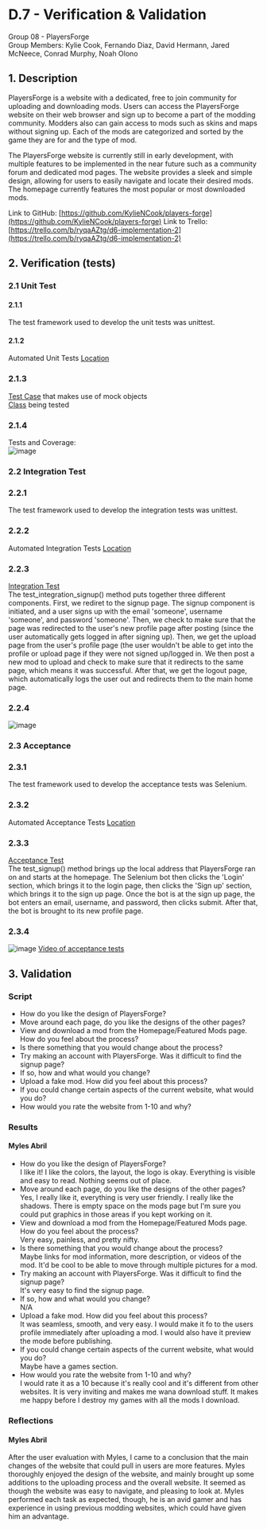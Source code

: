 # D.7 - Verification & Validation

Group 08 - PlayersForge\
Group Members: Kylie Cook, Fernando Diaz, David Hermann, Jared McNeece, Conrad Murphy, Noah Olono

## 1. Description

PlayersForge is a website with a dedicated, free to join community for uploading and downloading mods. 
Users can access the PlayersForge website on their web browser and sign up to become a part of the 
modding community. Modders also can gain access to mods such as skins and maps without signing up.
Each of the mods are categorized  and sorted by the game they are for and the type of mod.

The PlayersForge website is currently still in early development, with multiple features to be 
implemented in the near future such as a community forum and dedicated mod pages. The website 
provides a sleek and simple design, allowing for users to easily navigate and locate their desired 
mods. The homepage currently features the most popular or most downloaded mods.

Link to GitHub: [https://github.com/KylieNCook/players-forge](https://github.com/KylieNCook/players-forge)
Link to Trello: [https://trello.com/b/ryqaAZtg/d6-implementation-2](https://trello.com/b/ryqaAZtg/d6-implementation-2)


## 2. Verification (tests)

  ### 2.1 Unit Test

  #### 2.1.1 
  The test framework used to develop the unit tests was unittest.

  #### 2.1.2
  Automated Unit Tests [Location](https://github.com/KylieNCook/players-forge/blob/main/playersforge/tests.py)

  ### 2.1.3
  [Test Case](https://github.com/KylieNCook/players-forge/blob/main/playersforge/tests.py#L18) that makes use of mock objects\
  [Class](https://github.com/KylieNCook/players-forge/blob/main/playersforge/app.py#L12) being tested

  ### 2.1.4
  Tests and Coverage:\
  ![image](https://user-images.githubusercontent.com/78190024/115133848-16ccf480-9fc0-11eb-8114-ab0accbb4c50.png)

  ### 2.2 Integration Test
  
  ### 2.2.1
  The test framework used to develop the integration tests was unittest.
  
  ### 2.2.2
  Automated Integration Tests [Location](https://github.com/KylieNCook/players-forge/blob/main/playersforge/tests.py)
  
  ### 2.2.3
  [Integration Test](https://github.com/KylieNCook/players-forge/blob/main/playersforge/tests.py#L138)\
  The test_integration_signup() method puts together three different components. First,  we rediret to the signup page. The signup component is initiated, and a user signs up 
  with the email 'someone', username 'someone', and password 'someone'. Then, we check to make sure that the page was redirected to the 
  user's new profile page after posting (since the user automatically gets logged in after signing up).
  Then, we get the upload page from the user's profile page (the user wouldn't be able to get into the profile or upload page if they were not signed up/logged in.
  We then post a new mod to upload and check to make sure that it redirects to the same page, which means it was successful. After that, we get the logout page,
  which automatically logs the user out and redirects them to the main home page.
  
  ### 2.2.4
  ![image](https://user-images.githubusercontent.com/78190024/115135263-22261d00-9fcc-11eb-9a48-4a1720898073.png)

  ### 2.3 Acceptance
  
  ### 2.3.1
  The test framework used to develop the acceptance tests was Selenium.
  
  ### 2.3.2
  Automated Acceptance Tests [Location](https://github.com/KylieNCook/players-forge/blob/main/playersforge/selenium.py)
  
  ### 2.3.3
  [Acceptance Test](https://github.com/KylieNCook/players-forge/blob/main/playersforge/selenium.py#L41)\
  The test_signup() method brings up the local address that PlayersForge ran on and starts at the homepage. The Selenium bot then clicks the 'Login' section, which brings
  it to the login page, then clicks the 'Sign up' section, which brings it to the sign up page. Once the bot is at the sign up page, the bot enters an email, username, and  password, then clicks submit. After that, the bot is brought to its new profile page.
  ### 2.3.4
  ![image](https://user-images.githubusercontent.com/78190024/115175690-4e02da80-a080-11eb-9080-4bb380cad015.png)
  [Video of acceptance tests](https://youtu.be/nECknGIuEV8)
  
## 3. Validation

  ### Script
  - How do you like the design of PlayersForge?
  - Move around each page, do you like the designs of the other pages?
  - View and download a mod from the Homepage/Featured Mods page. How do you feel about the process?
  - Is there something that you would change about the process?
  - Try making an account with PlayersForge. Was it difficult to find the signup page?
  - If so, how and what would you change?
  - Upload a fake mod. How did you feel about this process?
  - If you could change certain aspects of the current website, what would you do?
  - How would you rate the website from 1-10 and why?
 
  ### Results
  #### Myles Abril
  - How do you like the design of PlayersForge?\
  I like it! I like the colors, the layout, the logo is okay. Everything is visible and easy to read. Nothing seems out of place.
  - Move around each page, do you like the designs of the other pages?\
  Yes, I really like it, everything is very user friendly. I really like the shadows. There is empty space on the mods page but I'm sure you could put graphics in those areas if you kept working on it.
  - View and download a mod from the Homepage/Featured Mods page. How do you feel about the process?\
  Very easy, painless, and pretty nifty.
  - Is there something that you would change about the process?\
  Maybe links for mod information, more description, or videos of the mod. It'd be cool to be able to move through multiple pictures for a mod.
  - Try making an account with PlayersForge. Was it difficult to find the signup page?\
  It's very easy to find the signup page.
  - If so, how and what would you change?\
  N/A
  - Upload a fake mod. How did you feel about this process?\
  It was seamless, smooth, and very easy. I would make it fo to the users profile immediately after uploading a mod. I would also have it preview the mode before publishing.
  - If you could change certain aspects of the current website, what would you do?\
  Maybe have a games section.
  - How would you rate the website from 1-10 and why?\
  I would rate it as a 10 because it's really cool and it's different from other websites. It is very inviting and makes me wana download stuff. It makes me happy before I destroy my games with all the mods I download.
  
  ### Reflections
  
  #### Myles Abril
  After the user evaluation with Myles, I came to a conclusion that the main changes of the website that could pull in users are more features. Myles thoroughly enjoyed the design of the website, and mainly brought up some additions to the uploading process and the overall website. It seemed as though the website was easy to navigate, and pleasing to look at. Myles performed each task as expected, though, he is an avid gamer and has experience in using previous modding websites, which could have given him an advantage.

